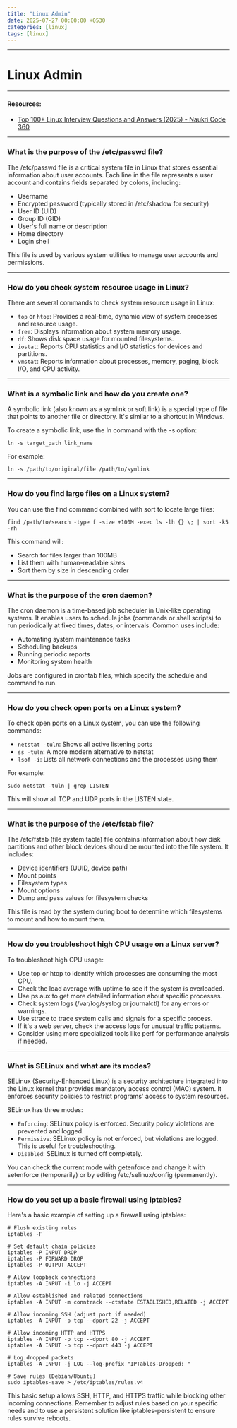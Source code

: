 ```yaml
---
title: "Linux Admin"
date: 2025-07-27 00:00:00 +0530
categories: [linux]
tags: [linux]
---
```


---

# Linux Admin
---

#### Resources:
- [Top 100+ Linux Interview Questions and Answers (2025) - Naukri Code 360](https://www.naukri.com/code360/library/linux-interview-questions)

---

### What is the purpose of the /etc/passwd file?

The /etc/passwd file is a critical system file in Linux that stores essential information about user accounts. Each line in the file represents a user account and contains fields separated by colons, including:

- Username
- Encrypted password (typically stored in /etc/shadow for security)
- User ID (UID)
- Group ID (GID)
- User's full name or description
- Home directory
- Login shell

This file is used by various system utilities to manage user accounts and permissions.

---

### How do you check system resource usage in Linux?

There are several commands to check system resource usage in Linux:

- `top` or `htop`: Provides a real-time, dynamic view of system processes and resource usage.
- `free`: Displays information about system memory usage.
- `df`: Shows disk space usage for mounted filesystems.
- `iostat`: Reports CPU statistics and I/O statistics for devices and partitions.
- `vmstat`: Reports information about processes, memory, paging, block I/O, and CPU activity.

---

### What is a symbolic link and how do you create one?

A symbolic link (also known as a symlink or soft link) is a special type of file that points to another file or directory. It's similar to a shortcut in Windows.

To create a symbolic link, use the ln command with the -s option:

```
ln -s target_path link_name
```

For example:

```
ln -s /path/to/original/file /path/to/symlink
```

---

### How do you find large files on a Linux system?

You can use the find command combined with sort to locate large files:

```
find /path/to/search -type f -size +100M -exec ls -lh {} \; | sort -k5 -rh
```

This command will:

- Search for files larger than 100MB
- List them with human-readable sizes
- Sort them by size in descending order

---

### What is the purpose of the cron daemon?

The cron daemon is a time-based job scheduler in Unix-like operating systems. It enables users to schedule jobs (commands or shell scripts) to run periodically at fixed times, dates, or intervals. Common uses include:

- Automating system maintenance tasks
- Scheduling backups
- Running periodic reports
- Monitoring system health

Jobs are configured in crontab files, which specify the schedule and command to run.

---

### How do you check open ports on a Linux system?

To check open ports on a Linux system, you can use the following commands:

- `netstat -tuln`: Shows all active listening ports
- `ss -tuln`: A more modern alternative to netstat
- `lsof -i`: Lists all network connections and the processes using them

For example:

```
sudo netstat -tuln | grep LISTEN
```

This will show all TCP and UDP ports in the LISTEN state.

---

### What is the purpose of the /etc/fstab file?

The /etc/fstab (file system table) file contains information about how disk partitions and other block devices should be mounted into the file system. It includes:

- Device identifiers (UUID, device path)
- Mount points
- Filesystem types
- Mount options
- Dump and pass values for filesystem checks

This file is read by the system during boot to determine which filesystems to mount and how to mount them.

---

### How do you troubleshoot high CPU usage on a Linux server?

To troubleshoot high CPU usage:

- Use top or htop to identify which processes are consuming the most CPU.
- Check the load average with uptime to see if the system is overloaded.
- Use ps aux to get more detailed information about specific processes.
- Check system logs (/var/log/syslog or journalctl) for any errors or warnings.
- Use strace to trace system calls and signals for a specific process.
- If it's a web server, check the access logs for unusual traffic patterns.
- Consider using more specialized tools like perf for performance analysis if needed.

---

### What is SELinux and what are its modes?

SELinux (Security-Enhanced Linux) is a security architecture integrated into the Linux kernel that provides mandatory access control (MAC) system. It enforces security policies to restrict programs' access to system resources.

SELinux has three modes:

- `Enforcing`: SELinux policy is enforced. Security policy violations are prevented and logged.
- `Permissive`: SELinux policy is not enforced, but violations are logged. This is useful for troubleshooting.
- `Disabled`: SELinux is turned off completely.

You can check the current mode with getenforce and change it with setenforce (temporarily) or by editing /etc/selinux/config (permanently).

---

### How do you set up a basic firewall using iptables?

Here's a basic example of setting up a firewall using iptables:

```
# Flush existing rules
iptables -F

# Set default chain policies
iptables -P INPUT DROP
iptables -P FORWARD DROP
iptables -P OUTPUT ACCEPT

# Allow loopback connections
iptables -A INPUT -i lo -j ACCEPT

# Allow established and related connections
iptables -A INPUT -m conntrack --ctstate ESTABLISHED,RELATED -j ACCEPT

# Allow incoming SSH (adjust port if needed)
iptables -A INPUT -p tcp --dport 22 -j ACCEPT

# Allow incoming HTTP and HTTPS
iptables -A INPUT -p tcp --dport 80 -j ACCEPT
iptables -A INPUT -p tcp --dport 443 -j ACCEPT

# Log dropped packets
iptables -A INPUT -j LOG --log-prefix "IPTables-Dropped: "

# Save rules (Debian/Ubuntu)
sudo iptables-save > /etc/iptables/rules.v4
```

This basic setup allows SSH, HTTP, and HTTPS traffic while blocking other incoming connections. Remember to adjust rules based on your specific needs and to use a persistent solution like iptables-persistent to ensure rules survive reboots.
